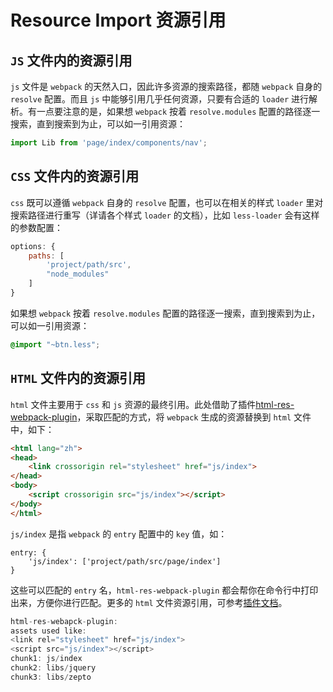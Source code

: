 # Resource Import 资源引用

## `JS` 文件内的资源引用

`js` 文件是 `webpack` 的天然入口，因此许多资源的搜索路径，都随 `webpack` 自身的 `resolve` 配置。而且 `js` 中能够引用几乎任何资源，只要有合适的 `loader` 进行解析。有一点要注意的是，如果想 `webpack` 按着 `resolve.modules` 配置的路径逐一搜索，直到搜索到为止，可以如一引用资源：

```javascript
import Lib from 'page/index/components/nav';
```


## `CSS` 文件内的资源引用

`css` 既可以遵循 `webpack` 自身的 `resolve` 配置，也可以在相关的样式 `loader` 里对搜索路径进行重写（详请各个样式 `loader` 的文档），比如 `less-loader` 会有这样的参数配置：

```javascript
options: {
    paths: [
        'project/path/src',
        "node_modules"
    ]
}
```

如果想 `webpack` 按着 `resolve.modules` 配置的路径逐一搜索，直到搜索到为止，可以如一引用资源：

```css
@import "~btn.less"; 
```


## `HTML` 文件内的资源引用

`html` 文件主要用于 `css` 和 `js` 资源的最终引用。此处借助了插件[html-res-webpack-plugin](https://github.com/lcxfs1991/html-res-webpack-plugin)，采取匹配的方式，将 `webpack` 生成的资源替换到 `html` 文件中，如下：

```html
<html lang="zh">
<head>
    <link crossorigin rel="stylesheet" href="js/index">
</head>
<body>
    <script crossorigin src="js/index"></script>
</body>
</html>

```

`js/index` 是指 `webpack` 的 `entry` 配置中的 `key` 值，如：

```
entry: {
    'js/index': ['project/path/src/page/index']
}
```

这些可以匹配的 `entry` 名，`html-res-webpack-plugin` 都会帮你在命令行中打印出来，方便你进行匹配。更多的 `html` 文件资源引用，可参考[插件文档](https://github.com/lcxfs1991/html-res-webpack-plugin)。

```javascript
html-res-webapck-plugin:
assets used like:
<link rel="stylesheet" href="js/index">
<script src="js/index"></script>
chunk1: js/index
chunk2: libs/jquery
chunk3: libs/zepto
```